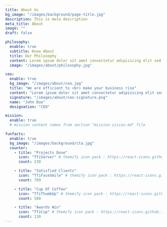 ```yaml
---
title: About Us
bg_image: "/images/background/page-title.jpg"
description: This is meta description
meta_title: About
image: ""
draft: false

philosophy:
  enable: true
  subtitle: Know About
  title: Our Philosophy
  content: Lorem ipsum dolor sit amet consectetur adipisicing elit sed eiusmod tempor didunt laboris nisi ut aliquip ex commodo consequat. Duis aute irure dolor in reprehenderivoluptate velit esse cillum dolore fugiat nulla pariatur. Excepteur sint ocaecat cupidatat noproident sunt culpa qui officia deserunt mollit anim id est laborum.<br> <br> Sed perspiciatis unde omnisiste natus error sit voluptatem accusantium.doloremque ladantium totam rem aperieaque ipsa quae ab illo inventore.veritatis. et quasi architecto
  image: "/images/about/philosophy.jpg"

ceo:
  enable: true
  bg_image: "/images/about/ceo.jpg"
  title: "We are efficient to <br> make your business rise"
  content: "Lorem ipsum dolor sit amet consectetur adipisicing elit sed eiusmod tempor didunt laboris nisi ut aliquip ex commodo consequat. Duis aute dolor in reprehenderit voluptate velit esse cillum dolore."
  signature: "/images/about/ceo-signature.png"
  name: "John Doe"
  designation: "CEO"

mission:
  enable: true
  # mission content comes from section "mission-vision.md" file

funfacts:
  enable: true
  bg_image: "/images/background/cta.jpg"
  counter:
    - title: "Projects Done"
      icon: "TfiServer" # themify icon pack : https://react-icons.github.io/react-icons/icons/tfi/
      count: 230

    - title: "Satisfied Clients"
      icon: "TfiFaceSmile" # themify icon pack : https://react-icons.github.io/react-icons/icons/tfi/
      count: 789

    - title: "Cup Of Coffee"
      icon: "TfiThumbUp" # themify icon pack : https://react-icons.github.io/react-icons/icons/tfi/
      count: 580

    - title: "Awards Win"
      icon: "TfiCup" # themify icon pack : https://react-icons.github.io/react-icons/icons/tfi/
      count: 130
---
```

